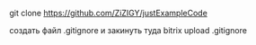 git clone https://github.com/ZiZIGY/justExampleCode

создать файл .gitignore
и закинуть туда 
bitrix
upload
.gitignore
